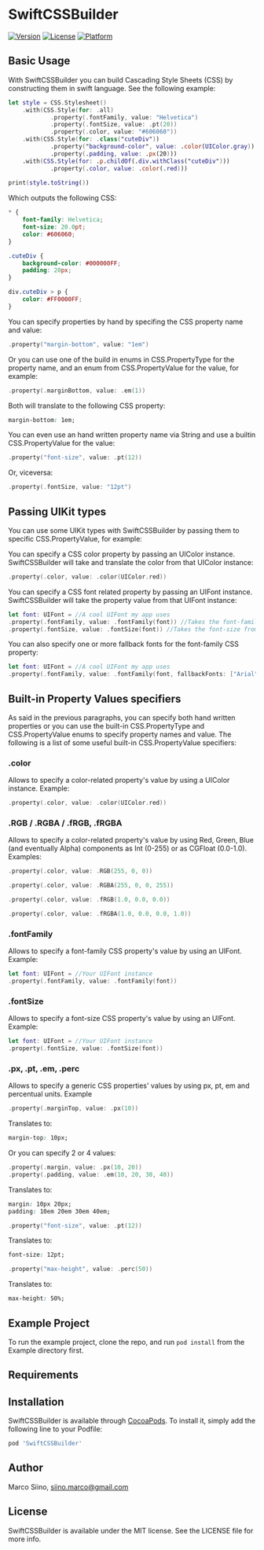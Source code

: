 # SwiftCSSBuilder

[![Version](https://img.shields.io/cocoapods/v/SwiftCSSBuilder.svg?style=flat)](https://cocoapods.org/pods/SwiftCSSBuilder)
[![License](https://img.shields.io/cocoapods/l/SwiftCSSBuilder.svg?style=flat)](https://cocoapods.org/pods/SwiftCSSBuilder)
[![Platform](https://img.shields.io/cocoapods/p/SwiftCSSBuilder.svg?style=flat)](https://cocoapods.org/pods/SwiftCSSBuilder)

## Basic Usage

With SwiftCSSBuilder you can build Cascading Style Sheets (CSS) by constructing them in swift language. See the following example:

```swift
let style = CSS.Stylesheet()
    .with(CSS.Style(for: .all)
            .property(.fontFamily, value: "Helvetica")
            .property(.fontSize, value: .pt(20))
            .property(.color, value: "#606060"))
    .with(CSS.Style(for: .class("cuteDiv"))
            .property("background-color", value: .color(UIColor.gray))
            .property(.padding, value: .px(20)))
    .with(CSS.Style(for: .p.childOf(.div.withClass("cuteDiv")))
            .property(.color, value: .color(.red)))
    
print(style.toString())
```

Which outputs the following CSS:

```css
* {
    font-family: Helvetica;
    font-size: 20.0pt;
    color: #606060;
}

.cuteDiv {
    background-color: #000000FF;
    padding: 20px;
}

div.cuteDiv > p {
    color: #FF0000FF;
}

```

You can specify properties by hand by specifing the CSS property name and value:

```swift
.property("margin-bottom", value: "1em")
```

Or you can use one of the build in enums in CSS.PropertyType for the property name, and an enum from CSS.PropertyValue for the value, for example:

```swift
.property(.marginBottom, value: .em(1))
```

Both will translate to the following CSS property:

```css
margin-bottom: 1em;
```

You can even use an hand written property name via String and use a builtin CSS.PropertyValue for the value:

```swift
.property("font-size", value: .pt(12))
```

Or, viceversa:

```swift
.property(.fontSize, value: "12pt")
```

## Passing UIKit types

You can use some UIKit types with SwiftCSSBuilder by passing them to specific CSS.PropertyValue, for example:

You can specify a CSS color property by passing an UIColor instance. SwiftCSSBuilder will take and translate the color from that UIColor instance:

```swift
.property(.color, value: .color(UIColor.red))
```

You can specify a CSS font related property by passing an UIFont instance. SwiftCSSBuilder will take the property value from that UIFont instance:

```swift
let font: UIFont = //A cool UIFont my app uses
.property(.fontFamily, value: .fontFamily(font)) //Takes the font-family from the specified UIFont
.property(.fontSize, value: .fontSize(font)) //Takes the font-size from the specified UIFont
```

You can also specify one or more fallback fonts for the font-family CSS property:

```swift
let font: UIFont = //A cool UIFont my app uses
.property(.fontFamily, value: .fontFamily(font, fallbackFonts: ["Arial", "sans-serif"])) //Takes the font-family from the specified UIFont and specifies Arial and sans-serif as fallback fonts 
```

## Built-in Property Values specifiers

As said in the previous paragraphs, you can specify both hand written properties or you can use the built-in CSS.PropertyType and CSS.PropertyValue enums to specify property names and value. The following is a list of some useful built-in CSS.PropertyValue specifiers:

### .color

Allows to specify a color-related property's value by using a UIColor instance. Example:

```swift
.property(.color, value: .color(UIColor.red))
```

### .RGB / .RGBA / .fRGB, .fRGBA

Allows to specify a color-related property's value by using Red, Green, Blue (and eventually Alpha) components as Int (0-255) or as CGFloat (0.0-1.0). Examples:

```swift
.property(.color, value: .RGB(255, 0, 0))
```

```swift
.property(.color, value: .RGBA(255, 0, 0, 255))
```

```swift
.property(.color, value: .fRGB(1.0, 0.0, 0.0))
```

```swift
.property(.color, value: .fRGBA(1.0, 0.0, 0.0, 1.0))
```

### .fontFamily

Allows to specify a font-family CSS property's value by using an UIFont. Example:

```swift
let font: UIFont = //Your UIFont instance
.property(.fontFamily, value: .fontFamily(font))
```

### .fontSize

Allows to specify a font-size CSS property's value by using an UIFont. Example:

```swift
let font: UIFont = //Your UIFont instance
.property(.fontSize, value: .fontSize(font))
```

### .px, .pt, .em, .perc

Allows to specify a generic CSS properties' values by using px, pt, em and percentual units. Example

```swift
.property(.marginTop, value: .px(10))
```

Translates to:

```css
margin-top: 10px;
```

Or you can specify 2 or 4 values:

```swift
.property(.margin, value: .px(10, 20))
.property(.padding, value: .em(10, 20, 30, 40))
```

Translates to:

```css
margin: 10px 20px;
padding: 10em 20em 30em 40em;
```

```swift
.property("font-size", value: .pt(12))
```

Translates to:

```css
font-size: 12pt;
```

```swift
.property("max-height", value: .perc(50))
```

Translates to:

```css
max-height: 50%;
```

## Example Project

To run the example project, clone the repo, and run `pod install` from the Example directory first.

## Requirements

## Installation

SwiftCSSBuilder is available through [CocoaPods](https://cocoapods.org). To install
it, simply add the following line to your Podfile:

```ruby
pod 'SwiftCSSBuilder'
```

## Author

Marco Siino, siino.marco@gmail.com

## License

SwiftCSSBuilder is available under the MIT license. See the LICENSE file for more info.
